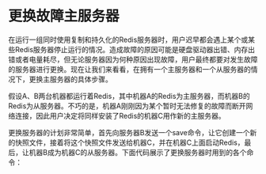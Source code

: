 # 更换故障主服务器

在运行一组同时使用复制和持久化的Redis服务器时，用户迟早都会遇上某个或某些Redis服务器停止运行的情况。造成故障的原因可能是硬盘驱动器出错、内存出错或者电量耗尽，但无论服务器因为何种原因出现故障，用户最终都要对发生故障的服务器进行更换。现在让我们来看看，在拥有一个主服务器和一个从服务器的情况下，更换主服务器的具体步骤。

假设A、B两台机器都运行着Redis，其中机器A的Redis为主服务器，而机器B的Redis为从服务器。不巧的是，机器A刚刚因为某个暂时无法修复的故障而断开网络连接，因此用户决定将同样安装了Redis的机器C用作新的主服务器。

更换服务器的计划非常简单，首先向服务器B发送一个save命令，让它创建一个新的快照文件，接着将这个快照文件发送给机器C，并在机器C上面启动Redis，最后，让机器B成为机器C的从服务器。下面代码展示了更换服务器时用到的各个命令：

```

```



